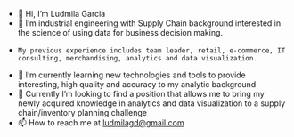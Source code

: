 - 👋 Hi, I’m Ludmila Garcia
- 👀 I’m industrial engineering with Supply Chain background interested in the science of using data for business decision making.
-     My previous experience includes team leader, retail, e-commerce, IT consulting, merchandising, analytics and data visualization.
- 🌱 I’m currently learning new technologies and tools to provide interesting, high quality and accuracy to my analytic background
- 💞️ Currently I’m looking to find a position that allows me to bring my newly acquired knowledge in analytics and data visualization to a supply chain/inventory planning challenge
- 📫 How to reach me at ludmilagd@gmail.com

